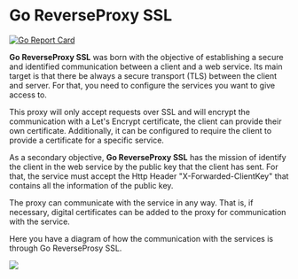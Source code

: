 # Go ReverseProxy SSL
[![Go Report Card](https://goreportcard.com/badge/github.com/janmbaco/go-reverseproxy-ssl)](https://goreportcard.com/report/github.com/janmbaco/go-reverseproxy-ssl)

**Go ReverseProxy SSL** was born with the objective of establishing a secure and identified communication between a client and a web service. Its main target is that there be always a secure transport (TLS) between the client and server. For that, you need to configure the services you want to give access to.

This proxy will only accept requests over SSL and will encrypt the communication with a Let's Encrypt certificate, the client can provide their own certificate. Additionally, it can be configured to require the client to provide a certificate for a specific service.

As a secondary objective, **Go ReverseProxy SSL** has the mission of identify the client in the web service by the public key that the client has sent. For that, the service must accept the Http Header "X-Forwarded-ClientKey" that contains all the information of the public key.

The proxy can communicate with the service in any way. That is, if necessary, digital certificates can be added to the proxy for communication with the service.

Here you have a diagram of how the communication with the services is through Go ReverseProsy SSL.

![](https://i.ibb.co/Sx30SS9/Go-Reverse-Proxy-Esquema.png)
